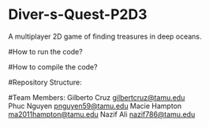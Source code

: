 # Diver-s-Quest-P2D3
A multiplayer 2D game of finding treasures in deep oceans.

#How to run the code?

#How to compile the code?

#Repository Structure:

#Team Members:
Gilberto Cruz   gilbertcruz@tamu.edu \
Phuc Nguyen     pnguyen59@tamu.edu
Macie Hampton   ma2011hampton@tamu.edu
Nazif Ali       nazif786@tamu.edu
